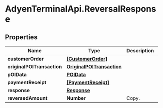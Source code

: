 # AdyenTerminalApi.ReversalResponse

## Properties

Name | Type | Description | Notes
------------ | ------------- | ------------- | -------------
**customerOrder** | [**[CustomerOrder]**](CustomerOrder.md) |  | [optional] 
**originalPOITransaction** | [**OriginalPOITransaction**](OriginalPOITransaction.md) |  | [optional] 
**pOIData** | [**POIData**](POIData.md) |  | [optional] 
**paymentReceipt** | [**[PaymentReceipt]**](PaymentReceipt.md) |  | [optional] 
**response** | [**Response**](Response.md) |  | 
**reversedAmount** | **Number** | Copy. | [optional] 


